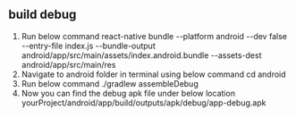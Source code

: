 build debug
----------------
01. Run below command
    react-native bundle --platform android --dev false --entry-file index.js --bundle-output android/app/src/main/assets/index.android.bundle --assets-dest android/app/src/main/res
02. Navigate to android folder in terminal using below command
    cd android
03. Run below command
    ./gradlew assembleDebug
04. Now you can find the debug apk file under below location
    yourProject/android/app/build/outputs/apk/debug/app-debug.apk